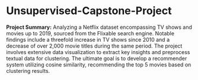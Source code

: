 # Unsupervised-Capstone-Project

**Project Summary:**
Analyzing a Netflix dataset encompassing TV shows and movies up to 2019, sourced from the Flixable search engine. Notable findings include a threefold increase in TV shows since 2010 and a decrease of over 2,000 movie titles during the same period. The project involves extensive data visualization to extract key insights and preprocess textual data for clustering. The ultimate goal is to develop a recommender system utilizing cosine similarity, recommending the top 5 movies based on clustering results.
